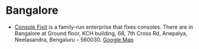# Bangalore

- [Console Fixit](https://consolefixit.com) is a family-run enterprise that fixes consoles. There are in Bangalore at Ground floor, KCH building, 68, 7th Cross Rd, Anepalya, Neelasandra, Bengaluru - 560030. [Google Map](https://maps.app.goo.gl/snPXQFbZSxfeBThUA)